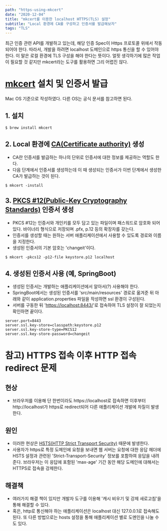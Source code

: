 ```yaml
---
path: "https-using-mkcert"
date: "2020-12-04"
title: "mkcert를 이용한 localhost HTTPS(TLS) 설정"
subtitle: "Local 환경에 CA를 구성하고 인증서를 발급해보자"
tags: "TLS"
---
```


최근 인증 관련 API를 개발하고 있는데, 해당 인증 Spec이 Https 프로토콜 위에서 작동되어야 한다.
따라서, 개발을 하려면 localhost 도메인으로 https 통신을 할 수 있어야 한다. 이 말은 로컬 환경에 TLS 구성을 해야 한다는 뜻이다. 얼핏 생각하기에 많은 작업이 필요할 것 같지만 mkcert라는 도구를 활용하면 그리 어렵진 않다.

# [mkcert](https://github.com/FiloSottile/mkcert) 설치 및 인증서 발급

Mac OS 기준으로 작성하였다. 다른 OS는 공식 문서를 참고하면 된다.

## 1. 설치

```shell
$ brew install mkcert
```

## 2. Local 환경에 [CA(Certificate authority)](https://en.wikipedia.org/wiki/Certificate_authority) 생성

- CA란 인증서를 발급하는 하나의 단위로 인증서에 대한 정보를 제공하는 역할도 한다.
- 다음 단계에서 인증서를 생성하는데 이 때 생성되는 인증서가 이번 단계에서 생성한 CA가 발급하는 것이 된다.

```shell
$ mkcert -install
```

## 3. [PKCS #12(Public-Key Cryptography Standards)](https://en.wikipedia.org/wiki/PKCS_12) 인증서 생성

- PKCS #12는 인증서와 개인키를 모두 담고 있는 파일이며 패스워드로 암호화 되어 있다. 바이너리 형식으로 저장되며 .pfx, p.12 등의 확장자를 갖는다.
- 인증서를 생성할 때는 원하는 서버 애플리케이션에서 사용할 수 있도록 경로와 이름을 지정한다.
- 생성된 인증서의 기본 암호는 'changeit'이다.

```shell
$ mkcert -pkcs12 -p12-file keystore.p12 localhost
```

## 4. 생성된 인증서 사용 (예, SpringBoot)

- 생성된 인증서는 개발하는 애플리케이션에서 알아서(?) 사용해야 한다.
- SpringBoot에서는 생성된 인증서를 'src/main/resources' 경로로 옮겨준 뒤 아래와 같이 application.properties 파일을 작성하면 ssl 환경이 구성된다.
- 서버를 구동한 뒤 '[https://localhost:8443/](https://localhost:8443/)'로 접속하여 TLS 설정이 잘 되었는지 확인하면 끝이다.

```properties
server.port=8443
server.ssl.key-store=classpath:keystore.p12
server.ssl.key-store-type=PKCS12
server.ssl.key-store-password=changeit
```

# 참고) HTTPS 접속 이후 HTTP 접속 redirect 문제

## 현상

- 브라우저를 이용해 단 한번이라도 https://localhost로 접속하면 이후부터 http://localhost가 https로 redirect되어 다른 애플리케이션 개발에 차질이 발생한다.

## 원인

- 이러한 현상은 [HSTS(HTTP Strict Transport Security)](https://en.wikipedia.org/wiki/HTTP_Strict_Transport_Security) 때문에 발생한다.
- 사용자가 https로 특정 도메인에 요청을 보내면 웹 서버는 요청에 대한 응답 헤더에 HSTS 설정과 관련된 'Strict-Transport-Security' 정보를 포함하여 응답을 내려준다. 브라우저는 이 응답에 포함된 'max-age' 기간 동안 해당 도메인에 대해서는 HTTPS로 접속을 강제한다.

## 해결책

- 여러가지 해결 책이 있지만 개발자 도구를 이용해 '캐시 비우기 및 강제 새로고침'을 통해 해결할 수 있다.
- 혹은, http로 통신해야 하는 애플리케이션은 localhost 대신 127.0.0.1로 접속해도 된다. 또 다른 방법으로는 hosts 설정을 통해 애플리케이션 별로 도멘인을 나눌 수도 있다.
